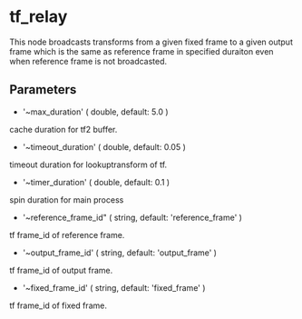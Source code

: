 # tf_relay

This node broadcasts transforms from a given fixed frame to a given output frame which is the same as reference frame in specified duraiton even when reference frame is not broadcasted.


## Parameters

- '~max_duration' ( double, default: 5.0 )

cache duration for tf2 buffer.

- '~timeout_duration' ( double, default: 0.05 )

timeout duration for lookuptransform of tf.

- '~timer_duration' ( double, default: 0.1 )

spin duration for main process

- '~reference_frame_id" ( string, default: 'reference_frame' )

tf frame_id of reference frame.

- '~output_frame_id' ( string, default: 'output_frame' )

tf frame_id of output frame.

- '~fixed_frame_id' ( string, default: 'fixed_frame' )

tf frame_id of fixed frame.
